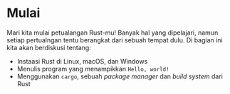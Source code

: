 # Mulai

Mari kita mulai petualangan Rust-mu! Banyak hal yang dipelajari, namun setiap pertualngan tentu 
berangkat dari sebuah tempat dulu. Di bagian ini kita akan berdiskusi tentang:

* Instaasi Rust di Linux, macOS, dan Windows
* Menulis program yang menampikkan `Hello, world!`
* Menggunakan `cargo`, sebuah _package manager_ dan _build system_ dari Rust
